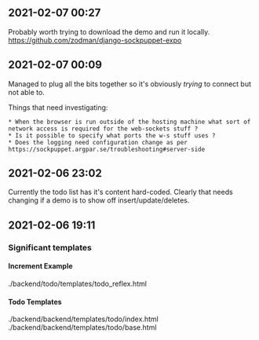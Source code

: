 ## 2021-02-07 00:27
Probably worth trying to download the demo and run it locally. https://github.com/zodman/django-sockpuppet-expo

## 2021-02-07 00:09
Managed to plug all the bits together so it's obviously *trying* to connect but not able to.

Things that need investigating:

    * When the browser is run outside of the hosting machine what sort of network access is required for the web-sockets stuff ?
    * Is it possible to specify what ports the w-s stuff uses ?
    * Does the logging need configuration change as per https://sockpuppet.argpar.se/troubleshooting#server-side

## 2021-02-06 23:02
Currently the todo list has it's content hard-coded. Clearly that needs changing if a demo is to show off insert/update/deletes.

## 2021-02-06 19:11
### Significant templates
#### Increment Example
./backend/todo/templates/todo_reflex.html
#### Todo Templates
./backend/backend/templates/todo/index.html
./backend/backend/templates/todo/base.html
